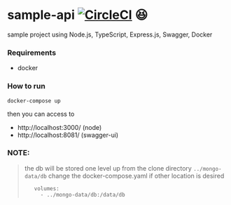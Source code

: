 # sample-api [![CircleCI](https://circleci.com/gh/emauricio/sample-api.svg?style=svg&circle-token=f03add2f74d71360b83eba3c8b26af9638ecc1a8)](https://circleci.com/gh/emauricio/sample-api) :satisfied:

sample project using Node.js, TypeScript, Express.js, Swagger, Docker

### Requirements
- docker 


### How to run 

```
docker-compose up
```

then you can access to 

- http://localhost:3000/  (node)
- http://localhost:8081/  (swagger-ui)

### NOTE: 
> the db will be stored one level up from the clone directory `../mongo-data/db`
> change the docker-compose.yaml if other location is desired
> ```
>    volumes:
>      - ../mongo-data/db:/data/db
> ```
